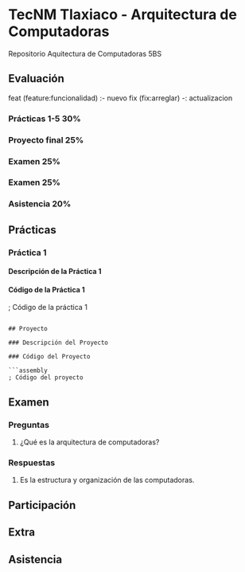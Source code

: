 # TecNM Tlaxiaco - Arquitectura de Computadoras

Repositorio Aquitectura de Computadoras 5BS

## Evaluación

feat (feature:funcionalidad) :- nuevo
fix (fix:arreglar) -: actualizacion

### Prácticas 1-5 30%

### Proyecto final 25%


### Examen 25%

### Examen 25%

### Asistencia 20%

## Prácticas

### Práctica 1

#### Descripción de la Práctica 1

#### Código de la Práctica 1

; Código de la práctica 1
```

## Proyecto

### Descripción del Proyecto

### Código del Proyecto

```assembly
; Código del proyecto
```

## Examen

### Preguntas

1. ¿Qué es la arquitectura de computadoras?

### Respuestas

1. Es la estructura y organización de las computadoras.

## Participación

## Extra

## Asistencia

